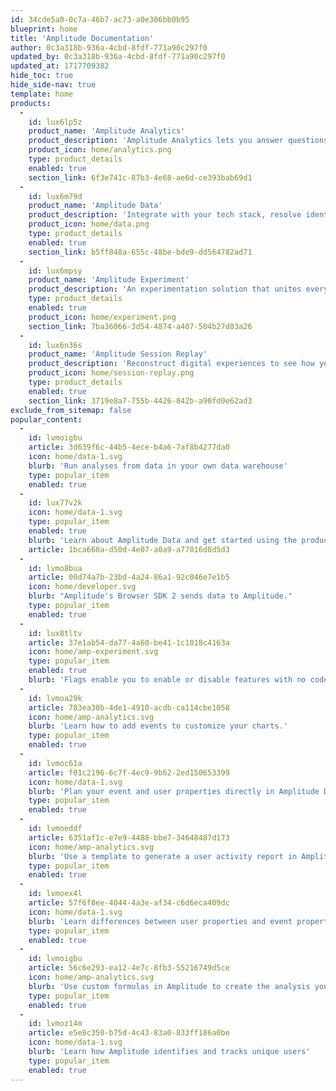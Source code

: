 ```yaml
---
id: 34cde5a0-0c7a-46b7-ac73-a0e306bb0b95
blueprint: home
title: 'Amplitude Documentation'
author: 0c3a318b-936a-4cbd-8fdf-771a90c297f0
updated_by: 0c3a318b-936a-4cbd-8fdf-771a90c297f0
updated_at: 1717709382
hide_toc: true
hide_side-nav: true
template: home
products:
  -
    id: lux6lp5z
    product_name: 'Amplitude Analytics'
    product_description: 'Amplitude Analytics lets you answer questions, make better decisions and drive outcomes with product analytics.'
    product_icon: home/analytics.png
    type: product_details
    enabled: true
    section_link: 6f3e741c-87b3-4e68-ae6d-ce393bab69d1
  -
    id: lux6m79d
    product_name: 'Amplitude Data'
    product_description: 'Integrate with your tech stack, resolve identities across devices, and control customer and product data.'
    product_icon: home/data.png
    type: product_details
    enabled: true
    section_link: b5ff848a-655c-48be-bde9-dd564782ad71
  -
    id: lux6mpsy
    product_name: 'Amplitude Experiment'
    product_description: 'An experimentation solution that unites everything you need to test, analyze, and optimize your product at scale.'
    type: product_details
    enabled: true
    product_icon: home/experiment.png
    section_link: 7ba36066-3d54-4874-a407-504b27d83a26
  -
    id: lux6n36s
    product_name: 'Amplitude Session Replay'
    product_description: 'Reconstruct digital experiences to see how your customers unlock value.'
    product_icon: home/session-replay.png
    type: product_details
    enabled: true
    section_link: 3719e8a7-755b-4426-842b-a90fd0e62ad3
exclude_from_sitemap: false
popular_content:
  -
    id: lvmoigbu
    article: 3d639f6c-44b5-4ece-b4a6-7af8b4277da0
    icon: home/data-1.svg
    blurb: 'Run analyses from data in your own data warehouse'
    type: popular_item
    enabled: true
  -
    id: lux77v2k
    icon: home/data-1.svg
    type: popular_item
    enabled: true
    blurb: 'Learn about Amplitude Data and get started using the product.'
    article: 1bca668a-d50d-4e07-a0a9-a77016d8d5d3
  -
    id: lvmo8bua
    article: 00d74a7b-23bd-4a24-86a1-92c046e7e1b5
    icon: home/developer.svg
    blurb: "Amplitude's Browser SDK 2 sends data to Amplitude."
    type: popular_item
    enabled: true
  -
    id: lux8tltv
    article: 37e1ab54-da77-4a60-be41-1c1018c4163a
    icon: home/amp-experiment.svg
    type: popular_item
    enabled: true
    blurb: 'Flags enable you to enable or disable features with no code changes.'
  -
    id: lvmoa29k
    article: 783ea30b-4de1-4910-acdb-ca114cbe1058
    icon: home/amp-analytics.svg
    blurb: 'Learn how to add events to customize your charts.'
    type: popular_item
    enabled: true
  -
    id: lvmoc61a
    article: f01c2196-6c7f-4ec9-9b62-2ed150653399
    icon: home/data-1.svg
    blurb: 'Plan your event and user properties directly in Amplitude Data'
    type: popular_item
    enabled: true
  -
    id: lvmoeddf
    article: 6351af1c-e7e9-4488-bbe7-34648487d173
    icon: home/amp-analytics.svg
    blurb: 'Use a template to generate a user activity report in Amplitude'
    type: popular_item
    enabled: true
  -
    id: lvmoex4l
    article: 57f6f8ee-4044-4a3e-af34-c6d6eca409dc
    icon: home/data-1.svg
    blurb: 'Learn differences between user properties and event properties'
    type: popular_item
    enabled: true
  -
    id: lvmoigbu
    article: 56c6e293-ea12-4e7c-8fb3-55216749d5ce
    icon: home/amp-analytics.svg
    blurb: 'Use custom formulas in Amplitude to create the analysis you need'
    type: popular_item
    enabled: true
  -
    id: lvmoz14m
    article: e5e8c350-b75d-4c43-83a0-833ff186a0be
    icon: home/data-1.svg
    blurb: 'Learn how Amplitude identifies and tracks unique users'
    type: popular_item
    enabled: true
---
```

